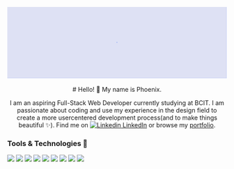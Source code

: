 [![Header](https://raw.githubusercontent.com/phoenixlai833/phoenixlai833/main/Screen%20Shot%202022-03-06%20at%2011.41.29%20PM.png
 "Header")](https://phoenixlai.com/)
 

<center>
# Hello! 👋
My name is Phoenix.

I am an aspiring Full-Stack Web Developer currently studying at BCIT. I am passionate about coding and use my experience in the design field to create a more usercentered development process(and to make things beautiful ✨). Find me on [![Linkedin](https://i.stack.imgur.com/gVE0j.png) LinkedIn](https://www.linkedin.com/in/phoenix-lai/) or browse my [portfolio](https://phoenixlai.com/).
</center>

### Tools & Technologies 🔨 
![](https://img.shields.io/badge/Code-Javascript-informational?style=flat&logo=<LOGO_NAME>&logoColor=white&color=yellow)
![](https://img.shields.io/badge/Code-HTML-informational?style=flat&logo=<LOGO_NAME>&logoColor=white&color=yellow)
![](https://img.shields.io/badge/Code-CSS-informational?style=flat&logo=<LOGO_NAME>&logoColor=white&color=yellow)
![](https://img.shields.io/badge/Code-JSON-informational?style=flat&logo=<LOGO_NAME>&logoColor=white&color=yellow)
![](https://img.shields.io/badge/Shell-Bash-informational?style=flat&logo=<LOGO_NAME>&logoColor=white&color=yellow)
![](https://img.shields.io/badge/Tool-Express.js-informational?style=flat&logo=<LOGO_NAME>&logoColor=white&color=yellow)
![](https://img.shields.io/badge/Database-SQL-informational?style=flat&logo=<LOGO_NAME>&logoColor=white&color=yellow)
![](https://img.shields.io/badge/Tool-Figma-informational?style=flat&logo=<LOGO_NAME>&logoColor=white&color=yellow)
![](https://img.shields.io/badge/Tool-Adobe%Creative%Suite-informational?style=flat&logo=<LOGO_NAME>&logoColor=white&color=yellow)

<!-- ![](https://img.shields.io/badge/code-Javascript>-informational?style=flat&logo=data:image/svg%2bxml;base64,<BASE64_DATA>) -->

<!--
**phoenixlai833/phoenixlai833** is a ✨ _special_ ✨ repository because its `README.md` (this file) appears on your GitHub profile.

Here are some ideas to get you started:

- 🔭 I’m currently working on ...
- 🌱 I’m currently learning ...
- 👯 I’m looking to collaborate on ...
- 🤔 I’m looking for help with ...
- 💬 Ask me about ...
- 📫 How to reach me: ...
- 😄 Pronouns: ...
- ⚡ Fun fact: ...
-->
